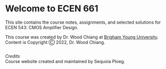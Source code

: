 # Welcome to ECEN 661

This site contains the course notes, assignments, and selected solutions for
ECEN 543: CMOS Amplifier Design.

This course was created by Dr. Wood Chiang at [Brigham Young University](https://ece.byu.edu).
Content is Copyright Ⓒ 2022, Dr. Wood Chiang.

```{tableofcontents}
```

*Credits*  
Course website created and maintained by Sequoia Ploeg.

